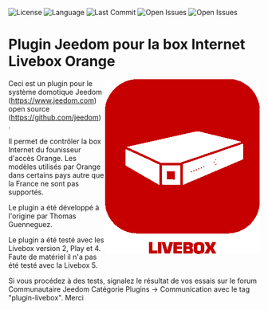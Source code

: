 ![License](https://badgen.net/github/license/jmvedrine/plugin-livebox) ![Language](https://badgen.net/badge/Language/PHP/blue)
![Last Commit](https://badgen.net/github/last-commit/jmvedrine/plugin-livebox)
![Open Issues](https://badgen.net/github/open-issues/jmvedrine/plugin-livebox) ![Open Issues](https://badgen.net/github/open-prs/jmvedrine/plugin-livebox)

# Plugin Jeedom pour la box Internet Livebox Orange

<img src="plugin_info/livebox_icon.png" align="right">

Ceci est un plugin pour le système domotique Jeedom (https://www.jeedom.com) open source (https://github.com/jeedom) .

Il permet de contrôler la box Internet du founisseur d'accès Orange. Les modèles utilisés par Orange dans certains pays autre que la France ne sont pas supportés.

Le plugin a été développé à l'origine par Thomas Guenneguez.

Le plugin a été testé avec les Livebox version 2, Play et 4. Faute de matériel il n'a pas été testé avec la Livebox 5.

Si vous procédez à des tests, signalez le résultat de vos essais sur le forum Communautaire Jeedom Catégorie Plugins -> Communication avec le tag "plugin-livebox". Merci
